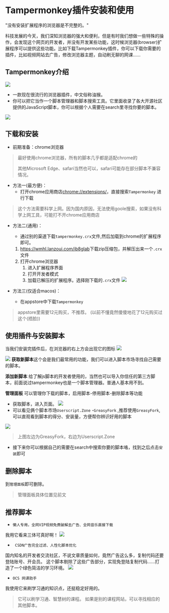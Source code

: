 # Tampermonkey插件安装和使用
"没有安装扩展程序的浏览器是不完整的。"

科技发展的今天，我们深知浏览器的强大和便利，但是有时我们想做一些特殊的操作，会发现这个网页的开发者，并没有开发某些功能，这时候浏览器(browser)扩展程序可以提供这些功能。比如下载Tampermonkey插件，你可以下载你需要的插件，比如视频网站去广告，修改浏览器主题，自动刷无聊的网课……

## Tampermonkey介绍
![](https://pic.imgdb.cn/item/63dbb959ac6ef8601607d7b6.jpg)


* 一款现在很流行的浏览器插件，中文俗称油猴。
* 你可以把它当作一个脚本管理器和脚本搜索工具。它里面收录了各大开源社区提供的JavaScript脚本，你可以根据个人需要在search里寻找你要的脚本。



![](https://cn.bing.com/images/search?view=detailV2&ccid=MO7yGLpi&id=8F85B320236ABDDE6142A9D0E9C8CE4223697AF0&thid=OIP.MO7yGLpisFociNNSe_YjEQHaEl&mediaurl=https%3a%2f%2fimg.onlinedown.net%2fdownload%2f202007%2f182845-5f117d5dc464a.jpg&exph=375&expw=605&q=tampermonkey&simid=607992023234013640&FORM=IRPRST&ck=6858785527A1A71EFBB8CF084C792B8C&selectedIndex=3)
## 下载和安装

* 前期准备：chrome浏览器
> 最好使用chrome浏览器，所有的脚本几乎都是适配chrome的
> 
> 其他Microsoft Edge、safari当然也可以，safari可能存在部分脚本不兼容情况。


* 方法一(最方便)：
	* 打开chrome应用商店<chrome://extensions/>，直接搜索`Tampermonkey` 进行下载
> 这个方法需要科学上网。因为国内原因，无法使用goole搜索，如果没有科学上网工具，可能打不开chrome应用商店

* 方法二(通用)：
	* 通过别的渠道下载`tampermonkey.crx`文件,然后加载到chrome的扩展程序即可。
	
	1. <https://wmhl.lanzoui.com/ib8glab>下载zip压缩包，并解压出来一个`.crx`文件
	2. 打开chrome浏览器
		1. 进入扩展程序界面
		2. 打开开发者模式
		3. 加载已解压的扩展程序。选择刚下载的`.crx`文件
![](https://pic.imgdb.cn/item/63dbb705ac6ef86016047836.png)
* 方法三(仅适合macos)：

	* 在appstore中下载`Tampermonkey`
> appstore里需要12元购买，不推荐。 (以前不懂竟然傻傻地花了12元购买过这个(捂脸))

## 使用插件与安装脚本
当我们安装完插件后，在浏览器的右上方会出现它的图标
![](https://pic.imgdb.cn/item/63dbb9dcac6ef86016087fec.png)


![](https://www.google.com/search?q=tampermonkey&tbm=isch&chips=q:tampermonkey,online_chips:tampermonkey+logo:zoNXZK18GYM%3D&bih=764&biw=1440&hl=zh-CN&sa=X&ved=2ahUKEwiu_Nnp9vb8AhVHzIsBHfnMDSYQ4lYoAXoECAEQJA)
**获取新脚本**这个会是我们最常用的功能，我们可以进入脚本市场寻找自己需要的脚本。

**添加新脚本** 给了解js脚本的开发者使用的，当然也可以导入你信任的第三方脚本，前面说过tampermonkey也是一个脚本管理器。普通人基本用不到。

**管理面板** 可以管理你下载的脚本，启用脚本-停用脚本-删除脚本等功能


* 获取脚本，进入页面。
![](https://pic.imgdb.cn/item/63dbbbc3ac6ef860160bdad2.png)
* 可以看见俩个脚本市场`Userscript.Zone` -`GreasyFork` ,推荐使用`GreasyFork`,可以直观看到脚本的得分、安装量，方便帮你辨识好用的脚本

![](https://pic.imgdb.cn/item/63dbbceeac6ef860160e41fc.png)

> 上图左边为GreasyFork，右边为Userscript.Zone

* 接下来你可以根据自己的需要在search中搜索你要的脚本咯，找到之后点击`安装`即可

## 删除脚本
到`管理面板`即可删除。

> 管理面板具体位置见前文

## 推荐脚本
* `懒人专用，全网VIP视频免费破解去广告、全网音乐直接下载`

我用它看来三体可真好啊！
![](https://pic.imgdb.cn/item/63dbbf40ac6ef860161245a5.png)

* ` CSDN广告完全过滤、人性化脚本优化` 

国内知名的开发者交流社区，不说文章质量如何，竟然广告这么多，复制代码还要登陆账号、开会员。
这个脚本剔除了这些广告部分，实现免登陆复制代码……打造了一个绿色简洁的学习环境。
![](https://pic.imgdb.cn/item/63dbc11fac6ef860161582ed.png)

* `OCS 网课助手`

我使用它来刷学习通的知识点，还挺稳定好用的。
> 它可以刷学习通、智慧树的课程。
> 如果是别的课程网站，可以寻找相应的其他脚本。